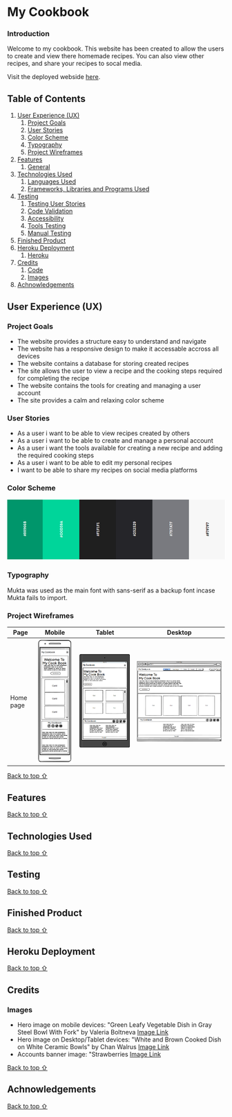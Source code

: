 # My Cookbook

### Introduction

Welcome to my cookbook. This website has been created to allow the users to create and view there homemade recipes. 
You can also view other recipes, and share your recipes to socal media.

Visit the deployed webside [here]().

## Table of Contents

1. [User Experience (UX)](#user-experience-ux)
    1. [Project Goals](#project-goals)
    2. [User Stories](#user-stories)
    3. [Color Scheme](#color-scheme)
    4. [Typography](#typography)
    5. [Project Wireframes](#project-wireframes)
2. [Features](#features)
    1. [General](#general)
3. [Technologies Used](#technologies-used)
    1. [Languages Used](#languages-used)
    2. [Frameworks, Libraries and Programs Used](#frameworks-libraries-and-programs-used)
4. [Testing](#testing)
    1. [Testing User Stories](#testing-user-stories)
    2. [Code Validation](#code-validation)
    3. [Accessibility](#accessibility)
    4. [Tools Testing](#tools-testing)
    5. [Manual Testing](#manual-testing)
5. [Finished Product](#finished-product)
6. [Heroku Deployment](#heroku-deployment)
    1. [Heroku](#heroku)
7. [Credits](#credits)
    1. [Code](#code)
    2. [Images](#images)
8. [Achnowledgements](#acknowledgements)


## User Experience (UX)

### Project Goals

* The website provides a structure easy to understand and navigate
* The website has a responsive design to make it accessable accross all devices
* The website contains a database for storing created recipes
* The site allows the user to view a recipe and the cooking steps required for completing the recipe
* The website contains the tools for creating and managing a user account
* The site provides a calm and relaxing color scheme

### User Stories

* As a user i want to be able to view recipes created by others
* As a user i want to be able to create and manage a personal account
* As a user i want the tools available for creating a new recipe and adding the required cooking steps
* As a user i want to be able to edit my personal recipes
* I want to be able to share my recipes on social media platforms

### Color Scheme

![Color Scheme Image](./readme-images/color-palette.png)
### Typography

Mukta was used as the main font with sans-serif as a backup font incase Mukta fails to import.

### Project Wireframes

Page | Mobile | Tablet | Desktop
--- | --- | ---| ---
Home page | ![Homepage Mobile](./readme-images/home-mobile-wireframe.png) | ![Homepage Tablet](./readme-images/home-tablet-wireframe.png) | ![Homepage Desktop](./readme-images/home-desktop-wireframe.png)

[Back to top ⇧](#My-Cookbook)

## Features


[Back to top ⇧](#My-Cookbook)

## Technologies Used


[Back to top ⇧](#My-Cookbook)

## Testing


[Back to top ⇧](#My-Cookbook)

## Finished Product



[Back to top ⇧](#My-Cookbook)

## Heroku Deployment



[Back to top ⇧](#My-Cookbook)


## Credits

### Images

* Hero image on mobile devices: "Green Leafy Vegetable Dish in Gray Steel Bowl With Fork" by Valeria Boltneva [Image Link](https://images.pexels.com/photos/842571/pexels-photo-842571.jpeg?auto=compress&cs=tinysrgb&w=600)
* Hero image on Desktop/Tablet devices: "White and Brown Cooked Dish on White Ceramic Bowls" by Chan Walrus [Image Link](https://images.pexels.com/photos/958545/pexels-photo-958545.jpeg?auto=compress&cs=tinysrgb&w=600)
* Accounts banner image: "Strawberries [Image Link](https://images.pexels.com/photos/1132558/pexels-photo-1132558.jpeg?auto=compress&cs=tinysrgb&w=600)

[Back to top ⇧](#My-Cookbook)


## Achnowledgements


[Back to top ⇧](#My-Cookbook)